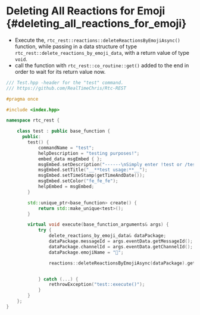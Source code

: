 Deleting All Reactions for Emoji {#deleting_all_reactions_for_emoji}
============
- Execute the, `rtc_rest::reactions::deleteReactionsByEmojiAsync()` function, while passing in a data structure of type `rtc_rest::delete_reactions_by_emoji_data`, with a return value of type `void`.
- call the function with `rtc_rest::co_routine::get()` added to the end in order to wait for its return value now.

```cpp
/// Test.hpp -header for the "test" command.
/// https://github.com/RealTimeChris/Rtc-REST

#pragma once

#include <index.hpp>

namespace rtc_rest {

	class test : public base_function {
	  public:
		test() {
			commandName = "test";
			helpDescription = "testing purposes!";
			embed_data msgEmbed { };
			msgEmbed.setDescription("------\nSimply enter !test or /test!\n------");
			msgEmbed.setTitle("__**test usage:**__");
			msgEmbed.setTimeStamp(getTimeAndDate());
			msgEmbed.setColor("fe_fe_fe");
			helpEmbed = msgEmbed;
		}

		std::unique_ptr<base_function> create() {
			return std::make_unique<test>();
		}

		virtual void execute(base_function_arguments& args) {
			try {
				delete_reactions_by_emoji_data& dataPackage;
				dataPackage.messageId = args.eventData.getMessageId();
				dataPackage.channelId = args.eventData.getChannelId();
				dataPackage.emojiName = "💯";

				reactions::deleteReactionsByEmojiAsync(dataPackage).get();


			} catch (...) {
				rethrowException("test::execute()");
			}
		}
	};
}
```
